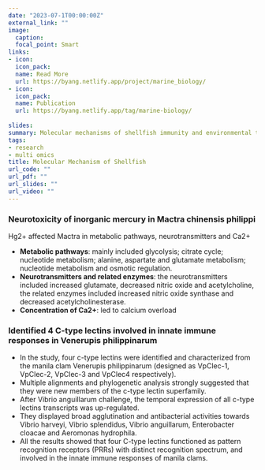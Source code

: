 ```yaml
---
date: "2023-07-1T00:00:00Z"
external_link: ""
image:
  caption:
  focal_point: Smart
links:
- icon: 
  icon_pack: 
  name: Read More
  url: https://byang.netlify.app/project/marine_biology/
- icon:
  icon_pack:
  name: Publication
  url: https://byang.netlify.app/tag/marine-biology/
  
slides:
summary: Molecular mechanisms of shellfish immunity and environmental toxicity
tags:
- research
- multi omics
title: Molecular Mechanism of Shellfish
url_code: ""
url_pdf: ""
url_slides: ""
url_video: ""
---
```


### Neurotoxicity of inorganic mercury in Mactra chinensis philippi
Hg2+ affected Mactra in metabolic pathways, neurotransmitters and Ca2+

* **Metabolic pathways**:
mainly included glycolysis; citrate cycle; nucleotide metabolism; alanine, aspartate and glutamate metabolism; nucleotide metabolism and osmotic regulation.
* **Neurotransmitters and related enzymes**:
the neurotransmitters included increased glutamate, decreased nitric oxide and acetylcholine, the related enzymes included increased nitric oxide synthase and decreased acetylcholinesterase.
* **Concentration of Ca2+**: led to calcium overload 

### Identified 4 C-type lectins involved in innate immune responses in Venerupis philippinarum
* In the study, four c-type lectins were identified and characterized from the manila clam Venerupis philippinarum (designed as VpClec-1, VpClec-2, VpClec-3 and VpClec4 respectively).   
* Multiple alignments and phylogenetic analysis strongly suggested that they were new members of the c-type lectin superfamily.  
* After Vibrio anguillarum challenge, the temporal expression of all c-type lectins transcripts was up-regulated.  
* They displayed broad agglutination and antibacterial activities towards Vibrio harveyi, Vibrio splendidus, Vibrio anguillarum, Enterobacter cloacae and Aeromonas hydrophila.   
* All the results showed that four C-type lectins functioned as pattern recognition receptors (PRRs) with distinct recognition spectrum, and involved in the innate immune responses of manila clams.  
